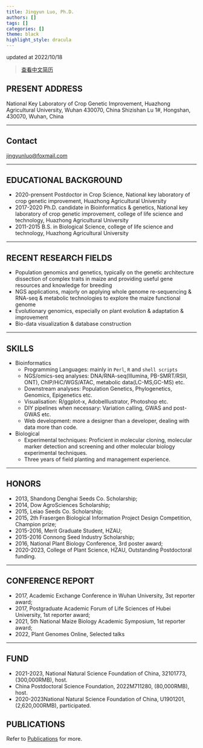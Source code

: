 ```yaml
---
title: Jingyun Luo, Ph.D.
authors: []
tags: []
categories: []
theme: black
highlight_style: dracula
---
```


updated at 2022/10/18

> [查看中文简历](/cv-zh/)

## PRESENT ADDRESS

National Key Laboratory of Crop Genetic Improvement, Huazhong Agricultural University, Wuhan 430070, China Shizishan Lu 1#, Hongshan, 430070, Wuhan, China

---

## Contact

jingyunluo@foxmail.com

---


## EDUCATIONAL BACKGROUND

- 2020-prensent Postdoctor in Crop Science, National key laboratory of crop genetic improvement, Huazhong Agricultural University
- 2017-2020 Ph.D. candidate in Bioinformatics & genetics, National key laboratory of crop genetic improvement, college of life science and technology, Huazhong Agricultural University
- 2011-2015 B.S. in Biological Science, college of life science and technology, Huazhong Agricultural University

---

## RECENT RESEARCH FIELDS

* Population genomics and genetics, typically on the genetic architecture dissection of complex traits in maize and providing useful gene resources and knowledge for breeding
* NGS applications, majorly on applying whole genome re-sequencing & RNA-seq & metabolic technologies to explore the maize functional genome
* Evolutionary genomics, especially on plant evolution & adaptation & improvement
* Bio-data visualization & database construction

---

## SKILLS

* Bioinformatics
  * Programming Languages: mainly in `Perl`, `R` and `shell scripts`
  * NGS/omics-seq analyses: DNA/RNA-seq(Illumina, PB-SMRT/RSII, ONT), ChIP/HiC/WGS/ATAC, metabolic data(LC-MS,GC-MS) etc.
  * Downstream analyses: Population Genetics, Phylogenetics, Genomics, Epigenetics etc.
  * Visualisation: R/ggplot-x, AdobeIllustrator, Photoshop etc.
  * DIY pipelines when necessary: Variation calling, GWAS and post-GWAS etc.
  * Web development: more a designer than a developer, dealing with data more than code.
* Biological
  * Experimental techniques: Proficient in molecular cloning, molecular marker detection and screening and other molecular biology experimental techniques.
  * Three years of field planting and management experience.

---

## HONORS

* 2013, Shandong Denghai Seeds Co. Scholarship;
* 2014, Dow AgroSciences Scholarship;
* 2015, Leiao Seeds Co. Scholarship;
* 2015, 2th Frasergen Biological Information Project Design Competition, Champion prize;
* 2015-2016, Merit Graduate Student, HZAU;
* 2015-2016 Connong Seed Industry Scholarship;
* 2016, National Plant Biology Conference, 3rd poster award;
* 2020-2023, College of Plant Science, HZAU, Outstanding Postdoctoral funding.

---

## CONFERENCE REPORT

* 2017, Academic Exchange Conference in Wuhan University, 3st reporter award;
* 2017, Postgraduate Academic Forum of Life Sciences of Hubei University, 1st reporter award;
* 2021, 5th National Maize Biology Academic Symposium, 1st reporter award;
* 2022, Plant Genomes Online, Selected talks

---

## FUND

* 2021-2023, National Natural Science Foundation of China, 32101773, (300,000RMB), host.
* China Postdoctoral Science Foundation, 2022M711280, (80,000RMB), host.
* 2020-2023National Natural Science Foundation of China, U1901201, (2,620,000RMB), participated.

## PUBLICATIONS

Refer to [Publications](/publication/) for more.